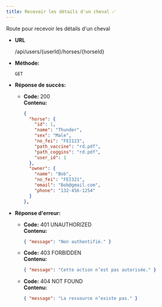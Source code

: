 ```yaml
---
title: Recevoir les détails d'un cheval ✅
---
```


Route pour recevoir les détails d'un cheval

- **URL**

  /api/users/{userId}/horses/{horseId}

- **Méthode:**

  `GET`

- **Réponse de succès:**

  - **Code:** 200 <br />
    **Contenu:**
    ```json
    {
      "horse": {
        "id": 1,
        "name": "Thunder",
        "sex": "Male",
        "no_fei": "FEI123",
        "path_vaccine": "rd.pdf",
        "path_coggins": "rd.pdf",
        "user_id": 1
      },
      "owner": {
        "name": "Bob",
        "no_fei": "FEI321",
        "email": "Bob@gmail.com",
        "phone": "132-456-1254"
      }
    },
    ```

- **Réponse d'erreur:**

  - **Code:** 401 UNAUTHORIZED <br />
    **Contenu:**

    ```json
    { "message": "Non authentifié." }
    ```

  - **Code:** 403 FORBIDDEN <br />
    **Contenu:**

    ```json
    { "message": "Cette action n’est pas autorisée." }
    ```

  - **Code:** 404 NOT FOUND <br />
    **Contenu:**
    ```json
    { "message": "La ressource n’existe pas." }
    ```

